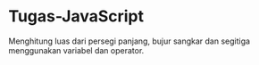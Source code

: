 # Tugas-JavaScript
Menghitung luas dari persegi panjang, bujur sangkar dan segitiga menggunakan variabel dan operator.
